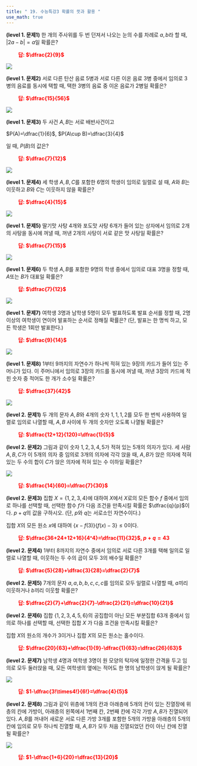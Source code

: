 ```yaml
---
title: " 19. 수능특강3 확률의 뜻과 활용 "
use_math: true
---
```



**(level 1. 문제1)** 한 개의 주사위를 두 번 던져서 나오는 눈의 수를 차례로 $a, b$라 할 때, $\lvert 2a-b\rvert=a$일 확률은?

**<span style="color: red;">$\qquad$답: $\dfrac{2}{9}$</span>**

<img src="/assets/Pasted image 20240414215409.png"/>

**(level 1. 문제2)** 서로 다른 탄산 음료 5병과 서로 다른 이온 음료 3병 중에서 임의로 3병의 음료를 동시에 택할 때, 택한 3병의 음료 중 이온 음료가 2병일 확률은?

**<span style="color: red;">$\qquad$답: $\dfrac{15}{56}$</span>**

<img src="/assets/Pasted image 20240414215419.png"/>

**(level 1. 문제3)** 두 사건 $A, B$는 서로 배반사건이고

$P(A)=\dfrac{1}{6}$, $P(A\cup B)=\dfrac{3}{4}$

일 때, $P(B)$의 값은?

**<span style="color: red;">$\qquad$답: $\dfrac{7}{12}$</span>**

<img src="/assets/Pasted image 20240414215439.png"/>

**(level 1. 문제4)** 세 학생 $A, B, C$를 포함한 6명의 학생이 임의로 일렬로 설 때, $A$와 $B$는 이웃하고 $B$와 $C$는 이웃하지 않을 확률은?

**<span style="color: red;">$\qquad$답: $\dfrac{4}{15}$</span>**

<img src="/assets/Pasted image 20240414215447.png"/>

**(level 1. 문제5)** 딸기맛 사탕 4개와 포도맛 사탕 6개가 들어 있는 상자에서 임의로 2개의 사탕을 동시에 꺼낼 때, 꺼낸 2개의 사탕이 서로 같은 맛 사탕일 확률은?

**<span style="color: red;">$\qquad$답: $\dfrac{7}{15}$</span>**

<img src="/assets/Pasted image 20240414215454.png"/>

**(level 1. 문제6)** 두 학생 $A, B$를 포함한 9명의 학생 중에서 임의로 대표 3명을 정할 때, $A$또는 $B$가 대표일 확률은?

**<span style="color: red;">$\qquad$답: $\dfrac{7}{12}$</span>**

<img src="/assets/Pasted image 20240414215502.png"/>

**(level 1. 문제7)** 여학생 3명과 남학생 5명이 모두 발표하도록 발표 순서를 정할 때, 2명 이상의 여학생이 연이어 발표하는 순서로 정해질 확률은? (단, 발표는 한 명씩 하고, 모든 학생은 1회만 발표한다.) 

**<span style="color: red;">$\qquad$답: $\dfrac{9}{14}$</span>**

<img src="/assets/Pasted image 20240414215509.png"/>

**(level 1. 문제8)** 1부터 9까지의 자연수가 하나씩 적혀 있는 9장의 카드가 들어 있는 주머니가 있다. 이 주머니에서 임의로 3장의 카드를 동시에 꺼낼 때, 꺼낸 3장의 카드에 적힌 숫자 중 적어도 한 개가 소수일 확률은?

**<span style="color: red;">$\qquad$답: $\dfrac{37}{42}$</span>**

<img src="/assets/Pasted image 20240414215516.png"/>

**(level 2. 문제1)** 두 개의 문자 $A, B$와 4개의 숫자 $1, 1, 1, 2$를 모두 한 번씩 사용하여 일렬로 임의로 나열할 때, $A, B$ 사이에 두 개의 숫자만 오도록 나열될 확률은?

**<span style="color: red;">$\qquad$답: $\dfrac{12+12}{120}=\dfrac{1}{5}$</span>**

**(level 2. 문제2)** 그림과 같이 숫자 $1, 2, 3, 4, 5$가 적혀 있는 5개의 의자가 있다. 세 사람 $A, B, C$가 이 5개의 의자 중 임의로 3개의 의자에 각각 앉을 때, $A, B$가 앉은 의자에 적혀 있는 두 수의 합이 $C$가 앉은 의자에 적혀 있는 수 이하일 확률은?

<img src="/assets/Pasted image 20240414064433.png"/>

**<span style="color: red;">$\qquad$답: $\dfrac{14}{60}=\dfrac{7}{30}$</span>**

**(level 2. 문제3)** 집합 $X=\lbrace 1, 2, 3, 4\rbrace$에 대하여 $X$에서 $X$로의 모든 함수 $f$ 중에서 임의로 하나를 선택할 때, 선택한 함수 $f$가 다음 조건을 만족시킬 확률은 $\dfrac{q}{p}$이다. $p+q$의 값을 구하시오. (단, $p$와 $q$는 서로소인 자연수이다.)

집합 $X$의 모든 원소 $x$에 대하여 $\lbrace x-f(3)\rbrace\lbrace f(x)-3\rbrace\le0$이다.

**<span style="color: red;">$\qquad$답: $\dfrac{36+24+12+16}{4^4}=\dfrac{11}{32}$, $p+q=43$</span>**

**(level 2. 문제4)** 1부터 8까지의 자연수 중에서 임의로 서로 다른 3개를 택해 일의로 일렬로 나열할 때, 이웃하는 두 수의 곱이 모두 3의 배수일 확률은?

**<span style="color: red;">$\qquad$답: $\dfrac{5}{28}+\dfrac{3}{28}=\dfrac{2}{7}$</span>**

**(level 2. 문제5)** 7개의 문자 $a, a, b, b, c, c, c$를 임의로 모두 일렬로 나열할 때, $a$끼리 이웃하거나 $b$끼리 이웃할 확률은?

**<span style="color: red;">$\qquad$답: $\dfrac{2}{7}+\dfrac{2}{7}-\dfrac{2}{21}=\dfrac{10}{21}$</span>**

**(level 2. 문제6)** 집합 $\lbrace 1, 2, 3, 4, 5, 6 \rbrace$의 공집합이 아닌 모든 부분집합 63개 중에서 임의로 하나를 선택할 때, 선택한 집합 $X$ 가 다음 조건을 만족시킬 확률은?

집합 $X$의 원소의 개수가 3이거나 집합 $X$의 모든 원소는 홀수이다.

**<span style="color: red;">$\qquad$답: $\dfrac{20}{63}+\dfrac{1}{9}-\dfrac{1}{63}=\dfrac{26}{63}$</span>**

**(level 2. 문제7)** 남학생 4명과 여학생 3명이 원 모양의 탁자에 일정한 간격을 두고 임의로 모두 둘러앉을 때, 모든 여학생의 옆에는 적어도 한 명의 남학생이 앉게 될 확률은?

<img src="/assets/Pasted image 20240414065206.png"/>

**<span style="color: red;">$\qquad$답: $1-\dfrac{3!\times4!}{6!}=\dfrac{4}{5}$</span>**

**(level 2. 문제8)** 그림과 같이 위층에 1개의 칸과 아래층에 5개의 칸이 있는 진열장에 위층의 칸에 가방이, 아래층의 왼쪽에서 1번째 칸, 2번째 칸에 각각 가방 $A, B$가 진열되어 있다. $A, B$를 꺼내어 새로운 서로 다른 가방 3개를 포함한 5개의 가방을 아래층의 5개의 칸에 임의로 모두 하나씩 진열할 때, $A, B$가 모두 처음 진열되었던 칸이 아닌 칸에 진열될 확률은?

<img src="/assets/Pasted image 20240414065409.png"/>

**<span style="color: red;">$\qquad$답: $1-\dfrac{1+6}{20}=\dfrac{13}{20}$</span>**